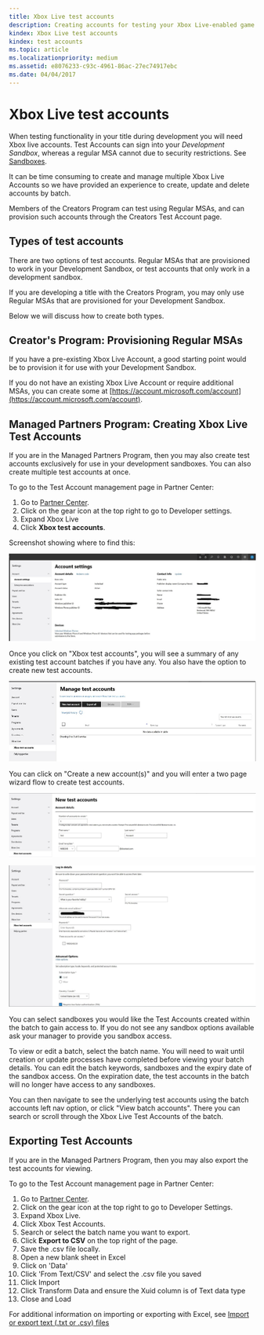 ```yaml
---
title: Xbox Live test accounts
description: Creating accounts for testing your Xbox Live-enabled game during development.
kindex: Xbox Live test accounts
kindex: test accounts
ms.topic: article
ms.localizationpriority: medium
ms.assetid: e8076233-c93c-4961-86ac-27ec74917ebc
ms.date: 04/04/2017
---
```


# Xbox Live test accounts

When testing functionality in your title during development you will need Xbox live accounts. Test Accounts can sign into your *Development Sandbox*, whereas a regular MSA cannot due to security restrictions.
See [Sandboxes](../sandboxes/live-sandboxes-nav.md).

It can be time consuming to create and manage multiple Xbox Live Accounts so we have provided an experience to create, update and delete accounts by batch.

Members of the Creators Program can test using Regular MSAs, and can provision such accounts through the Creators Test Account page.

## Types of test accounts

There are two options of test accounts.
Regular MSAs that are provisioned to work in your Development Sandbox, or test accounts that only work in a development sandbox.

If you are developing a title with the Creators Program, you may only use Regular MSAs that are provisioned for your Development Sandbox.

Below we will discuss how to create both types.


## Creator's Program: Provisioning Regular MSAs

If you have a pre-existing Xbox Live Account, a good starting point would be to provision it for use with your Development Sandbox.

If you do not have an existing Xbox Live Account or require additional MSAs, you can create some at [https://account.microsoft.com/account](https://account.microsoft.com/account).


## Managed Partners Program: Creating Xbox Live Test Accounts

If you are in the Managed Partners Program, then you may also create test accounts exclusively for use in your development sandboxes.
You can also create multiple test accounts at once.

To go to the Test Account management page in Partner Center:
1. Go to [Partner Center](https://partner.microsoft.com/dashboard).
2. Click on the gear icon at the top right to go to Developer settings.
3. Expand Xbox Live
4. Click **Xbox test accounts**.

Screenshot showing where to find this:

![Partner Center screenshot highlighting gear icon and Test Accounts on the account Settings page](live-test-accounts-images/testaccount_nav.JPG)

Once you click on "Xbox test accounts", you will see a summary of any existing test account batches if you have any.
You also have the option to create new test accounts.

![Partner Center test account editing and creation screenshot](live-test-accounts-images/testaccount_summary.JPG)

You can click on "Create a new account(s)" and you will enter a two page wizard flow to create test accounts.

![Partner Center new test account dialogue box screenshot 1](live-test-accounts-images/testaccount_new.JPG)

![Partner Center new test account dialogue box screenshot 2](live-test-accounts-images/testaccount_new2.JPG)

You can select sandboxes you would like the Test Accounts created within the batch to gain access to. If you do not see any sandbox options available ask your manager to provide you sandbox access.

To view or edit a batch, select the batch name. You will need to wait until creation or update processes have completed before viewing your batch details. You can edit the batch keywords, sandboxes and the expiry date of the sandbox access. On the expiration date, the test accounts in the batch will no longer have access to any sandboxes.

You can then navigate to see the underlying test accounts using the batch accounts left nav option, or click "View batch accounts". There you can search or scroll through the Xbox Live Test Accounts of the batch.


## Exporting Test Accounts

If you are in the Managed Partners Program, then you may also export the test accounts for viewing. 

To go to the Test Account management page in Partner Center:
1. Go to [Partner Center](https://partner.microsoft.com/dashboard).
2. Click on the gear icon at the top right to go to Developer Settings.
3. Expand Xbox Live.
4. Click Xbox Test Accounts.
5. Search or select the batch name you want to export.
6. Click **Export to CSV** on the top right of the page.
7. Save the .csv file locally.
8. Open a new blank sheet in Excel
9. Click on 'Data'
10. Click 'From Text/CSV' and select the .csv file you saved
11. Click Import
12. Click Transform Data and ensure the Xuid column is of Text data type
13. Close and Load

For additional information on importing or exporting with Excel, see [Import or export text (.txt or .csv) files](https://support.office.com/en-us/article/Import-or-export-text-txt-or-csv-files-5250ac4c-663c-47ce-937b-339e391393ba)
